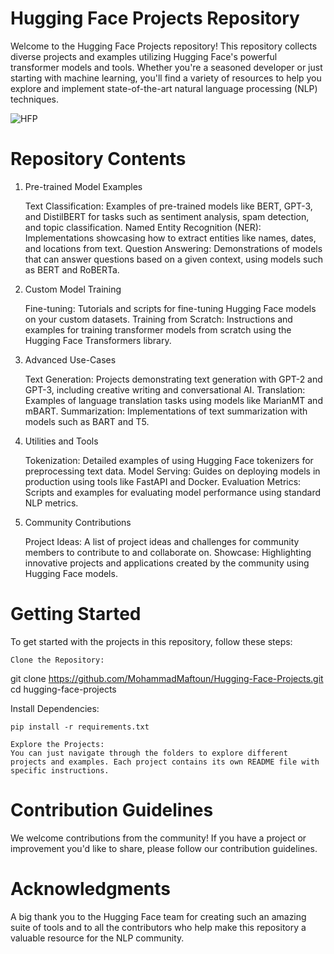 # Hugging Face Projects Repository
Welcome to the Hugging Face Projects repository! This repository collects diverse projects and examples utilizing Hugging Face's powerful transformer models and tools. Whether you're a seasoned developer or just starting with machine learning, you'll find a variety of resources to help you explore and implement state-of-the-art natural language processing (NLP) techniques.

![HFP](https://huggingface.co/spaces/huggingface-projects/README/resolve/main/banner.png)

# Repository Contents
1. Pre-trained Model Examples

    Text Classification: Examples of pre-trained models like BERT, GPT-3, and DistilBERT for tasks such as sentiment analysis, spam detection, and topic classification.
    Named Entity Recognition (NER): Implementations showcasing how to extract entities like names, dates, and locations from text.
    Question Answering: Demonstrations of models that can answer questions based on a given context, using models such as BERT and RoBERTa.

2. Custom Model Training

    Fine-tuning: Tutorials and scripts for fine-tuning Hugging Face models on your custom datasets.
    Training from Scratch: Instructions and examples for training transformer models from scratch using the Hugging Face Transformers library.

3. Advanced Use-Cases

    Text Generation: Projects demonstrating text generation with GPT-2 and GPT-3, including creative writing and conversational AI.
    Translation: Examples of language translation tasks using models like MarianMT and mBART.
    Summarization: Implementations of text summarization with models such as BART and T5.

4. Utilities and Tools

    Tokenization: Detailed examples of using Hugging Face tokenizers for preprocessing text data.
    Model Serving: Guides on deploying models in production using tools like FastAPI and Docker.
    Evaluation Metrics: Scripts and examples for evaluating model performance using standard NLP metrics.

5. Community Contributions

    Project Ideas: A list of project ideas and challenges for community members to contribute to and collaborate on.
    Showcase: Highlighting innovative projects and applications created by the community using Hugging Face models.

# Getting Started

To get started with the projects in this repository, follow these steps:

    Clone the Repository:

git clone https://github.com/MohammadMaftoun/Hugging-Face-Projects.git
cd hugging-face-projects

Install Dependencies:

    pip install -r requirements.txt

    Explore the Projects:
    You can just navigate through the folders to explore different projects and examples. Each project contains its own README file with specific instructions.

# Contribution Guidelines

We welcome contributions from the community! If you have a project or improvement you'd like to share, please follow our contribution guidelines.

# Acknowledgments

A big thank you to the Hugging Face team for creating such an amazing suite of tools and to all the contributors who help make this repository a valuable resource for the NLP community.
